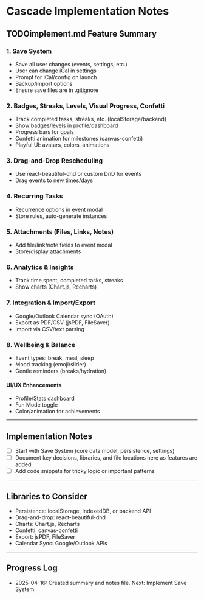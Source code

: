 # Cascade Implementation Notes

## TODOimplement.md Feature Summary

### 1. Save System
- Save all user changes (events, settings, etc.)
- User can change iCal in settings
- Prompt for iCal/config on launch
- Backup/import options
- Ensure save files are in .gitignore

### 2. Badges, Streaks, Levels, Visual Progress, Confetti
- Track completed tasks, streaks, etc. (localStorage/backend)
- Show badges/levels in profile/dashboard
- Progress bars for goals
- Confetti animation for milestones (canvas-confetti)
- Playful UI: avatars, colors, animations

### 3. Drag-and-Drop Rescheduling
- Use react-beautiful-dnd or custom DnD for events
- Drag events to new times/days

### 4. Recurring Tasks
- Recurrence options in event modal
- Store rules, auto-generate instances

### 5. Attachments (Files, Links, Notes)
- Add file/link/note fields to event modal
- Store/display attachments

### 6. Analytics & Insights
- Track time spent, completed tasks, streaks
- Show charts (Chart.js, Recharts)

### 7. Integration & Import/Export
- Google/Outlook Calendar sync (OAuth)
- Export as PDF/CSV (jsPDF, FileSaver)
- Import via CSV/text parsing

### 8. Wellbeing & Balance
- Event types: break, meal, sleep
- Mood tracking (emoji/slider)
- Gentle reminders (breaks/hydration)

#### UI/UX Enhancements
- Profile/Stats dashboard
- Fun Mode toggle
- Color/animation for achievements

---

## Implementation Notes
- [ ] Start with Save System (core data model, persistence, settings)
- [ ] Document key decisions, libraries, and file locations here as features are added
- [ ] Add code snippets for tricky logic or important patterns

---

## Libraries to Consider
- Persistence: localStorage, IndexedDB, or backend API
- Drag-and-drop: react-beautiful-dnd
- Charts: Chart.js, Recharts
- Confetti: canvas-confetti
- Export: jsPDF, FileSaver
- Calendar Sync: Google/Outlook APIs

---

## Progress Log
- 2025-04-16: Created summary and notes file. Next: Implement Save System.
